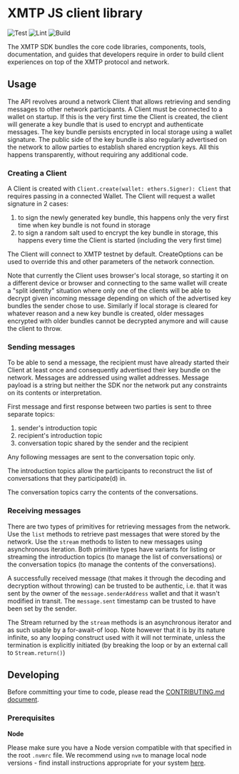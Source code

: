 # XMTP JS client library

![Test](https://github.com/xmtp/xmtp-js/actions/workflows/test.yml/badge.svg)
![Lint](https://github.com/xmtp/xmtp-js/actions/workflows/lint.yml/badge.svg)
![Build](https://github.com/xmtp/xmtp-js/actions/workflows/build.yml/badge.svg)

The XMTP SDK bundles the core code libraries, components, tools, documentation, and guides that developers require in order to build client experiences on top of the XMTP protocol and network.

## Usage

The API revolves around a network Client that allows retrieving and sending messages to other network participants. A Client must be connected to a wallet on startup. If this is the very first time the Client is created, the client will generate a key bundle that is used to encrypt and authenticate messages. The key bundle persists encrypted in local storage using a wallet signature. The public side of the key bundle is also regularly advertised on the network to allow parties to establish shared encryption keys. All this happens transparently, without requiring any additional code.

### Creating a Client

A Client is created with `Client.create(wallet: ethers.Signer): Client` that requires passing in a connected Wallet. The Client will request a wallet signature in 2 cases:

1. to sign the newly generated key bundle, this happens only the very first time when key bundle is not found in storage
2. to sign a random salt used to encrypt the key bundle in storage, this happens every time the Client is started (including the very first time)

The Client will connect to XMTP testnet by default. CreateOptions can be used to override this and other parameters of the network connection.

Note that currently the Client uses browser's local storage, so starting it on a different device or browser and connecting to the same wallet will create a "split identity" situation where only one of the clients will be able to decrypt given incoming message depending on which of the advertised key bundles the sender chose to use. Similarly if local storage is cleared for whatever reason and a new key bundle is created, older messages encrypted with older bundles cannot be decrypted anymore and will cause the client to throw.

### Sending messages

To be able to send a message, the recipient must have already started their Client at least once and consequently advertised their key bundle on the network. Messages are addressed using wallet addresses. Message payload is a string but neither the SDK nor the network put any constraints on its contents or interpretation.

First message and first response between two parties is sent to three separate topics:

1. sender's introduction topic
2. recipient's introduction topic
3. conversation topic shared by the sender and the recipient

Any following messages are sent to the conversation topic only.

The introduction topics allow the participants to reconstruct the list of conversations that they participate(d) in.

The conversation topics carry the contents of the conversations.

### Receiving messages

There are two types of primitives for retrieving messages from the network. Use the `list` methods to retrieve past messages that were stored by the network. Use the `stream` methods to listen to new messages using asynchronous iteration. Both primitive types have variants for listing or streaming the introduction topics (to manage the list of conversations) or the conversation topics (to manage the contents of the conversations).

A successfully received message (that makes it through the decoding and decryption without throwing) can be trusted to be authentic, i.e. that it was sent by the owner of the `message.senderAddress` wallet and that it wasn't modified in transit. The `message.sent` timestamp can be trusted to have been set by the sender.

The Stream returned by the `stream` methods is an asynchronous iterator and as such usable by a for-await-of loop. Note however that it is by its nature infinite, so any looping construct used with it will not terminate, unless the termination is explicitly initiated (by breaking the loop or by an external call to `Stream.return()`)

## Developing

Before committing your time to code, please read the [CONTRIBUTING.md document](https://github.com/xmtp/xmtp-js/blob/main/CONTRIBUTING.md).

### Prerequisites

**Node**

Please make sure you have a Node version compatible with that specified in the root `.nvmrc` file. We recommend using `nvm` to manage local node versions - find install instructions appropriate for your system [here](https://github.com/nvm-sh/nvm#installing-and-updating).
